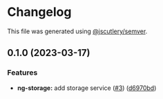 # Changelog

This file was generated using [@jscutlery/semver](https://github.com/jscutlery/semver).

## 0.1.0 (2023-03-17)


### Features

* **ng-storage:** add storage service ([#3](https://github.com/zupit-it/zupit-angular/issues/3)) ([d6970bd](https://github.com/zupit-it/zupit-angular/commit/d6970bd7da2008a3e4302af91fb6b04df83dde0e))
